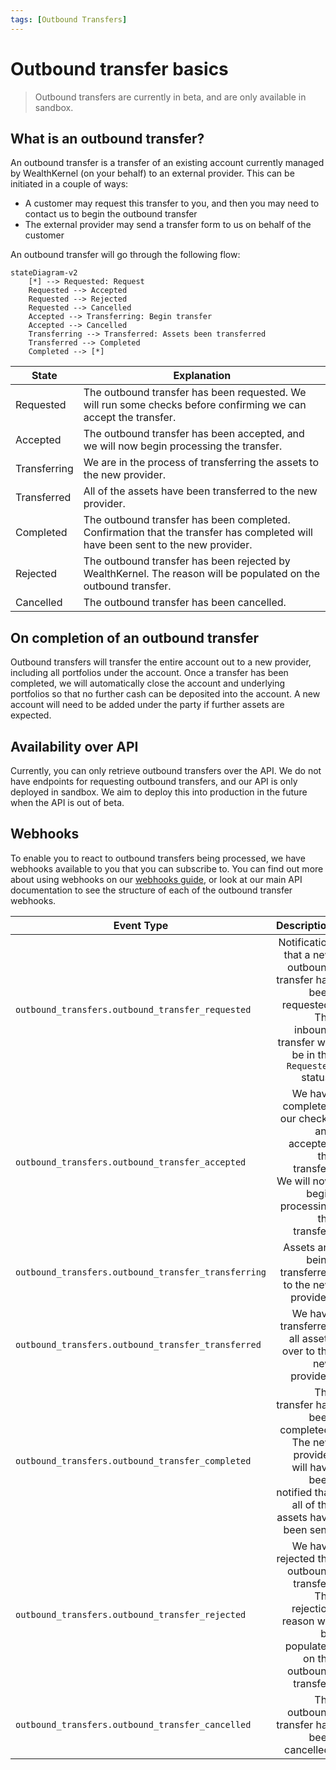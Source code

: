 ```yaml
---
tags: [Outbound Transfers]
---
```


# Outbound transfer basics

<!-- theme: warning -->
> Outbound transfers are currently in beta, and are only available in sandbox.

## What is an outbound transfer?

An outbound transfer is a transfer of an existing account currently managed by WealthKernel (on your behalf) to an external provider. This can be initiated in a couple of ways:

- A customer may request this transfer to you, and then you may need to contact us to begin the outbound transfer
- The external provider may send a transfer form to us on behalf of the customer

An outbound transfer will go through the following flow:

```mermaid
stateDiagram-v2
    [*] --> Requested: Request
    Requested --> Accepted
    Requested --> Rejected
    Requested --> Cancelled
    Accepted --> Transferring: Begin transfer
    Accepted --> Cancelled
    Transferring --> Transferred: Assets been transferred
    Transferred --> Completed
    Completed --> [*]
```

State | Explanation
---------|----------
 Requested | The outbound transfer has been requested. We will run some checks before confirming we can accept the transfer.
 Accepted | The outbound transfer has been accepted, and we will now begin processing the transfer.
 Transferring | We are in the process of transferring the assets to the new provider.
 Transferred | All of the assets have been transferred to the new provider.
 Completed | The outbound transfer has been completed. Confirmation that the transfer has completed will have been sent to the new provider.
 Rejected | The outbound transfer has been rejected by WealthKernel. The reason will be populated on the outbound transfer.
 Cancelled | The outbound transfer has been cancelled.

## On completion of an outbound transfer

Outbound transfers will transfer the entire account out to a new provider, including all portfolios under the account. Once a transfer has been completed, we will automatically close the account and underlying portfolios so that no further cash can be deposited into the account. A new account will need to be added under the party if further assets are expected.

## Availability over API

Currently, you can only retrieve outbound transfers over the API. We do not have endpoints for requesting outbound transfers, and our API is only deployed in sandbox. We aim to deploy this into production in the future when the API is out of beta.

## Webhooks

To enable you to react to outbound transfers being processed, we have webhooks available to you that you can subscribe to. You can find out more about using webhooks on our [webhooks guide](../webhooks/Getting-Started.md), or look at our main API documentation to see the structure of each of the outbound transfer webhooks.

| Event Type                                          | Description |
|-----------------------------------------------------|--------:|
| `outbound_transfers.outbound_transfer_requested`    | Notification that a new outbound transfer has been requested. The inbound transfer will be in the `Requested` status. |
| `outbound_transfers.outbound_transfer_accepted`     | We have completed our checks and accepted the transfer. We will now begin processing the transfer. |
| `outbound_transfers.outbound_transfer_transferring` | Assets are being transferred to the new provider. |
| `outbound_transfers.outbound_transfer_transferred`  | We have transferred all assets over to the new provider. |
| `outbound_transfers.outbound_transfer_completed`    | The transfer has been completed. The new provider will have been notified that all of the assets have been sent. |
| `outbound_transfers.outbound_transfer_rejected`     | We have rejected the outbound transfer. The rejection reason will be populated on the outbound transfer. |
| `outbound_transfers.outbound_transfer_cancelled`    | The outbound transfer has been cancelled. |